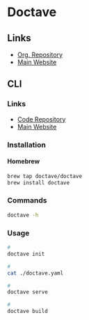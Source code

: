 # Doctave

## Links

- [Org. Repository](https://github.com/Doctave)
- [Main Website](https://doctave.com)

## CLI

### Links

- [Code Repository](https://github.com/Doctave/doctave)
- [Main Website](https://cli.doctave.com)

### Installation

#### Homebrew

```sh
brew tap doctave/doctave
brew install doctave
```

### Commands

```sh
doctave -h
```

### Usage

```sh
#
doctave init

#
cat ./doctave.yaml

#
doctave serve

#
doctave build
```
